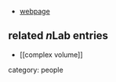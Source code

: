 

* [webpage](http://www.math.indiana.edu/people/profile.phtml?id=dpthurst)

## related $n$Lab entries

* [[complex volume]]

category: people